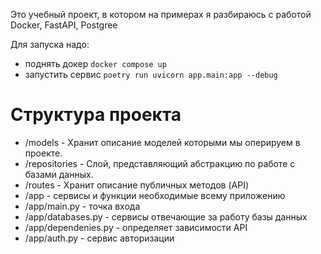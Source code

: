 Это учебный проект, в котором на примерах я разбираюсь с работой Docker, FastAPI, Postgree

Для запуска надо:

- поднять докер `docker compose up`
- запустить сервис `poetry run uvicorn app.main:app --debug`

# Структура проекта

- /models - Хранит описание моделей которыми мы оперируем в проекте.
- /repositories - Слой, представляющий абстракцию по работе с базами данных.
- /routes - Хранит описание публичных методов (API)
- /app - сервисы и функции необходимые всему приложению
- /app/main.py - точка входа
- /app/databases.py - сервисы отвечающие за работу базы данных
- /app/dependenies.py - определяет зависимости API
- /app/auth.py - сервис авторизации
